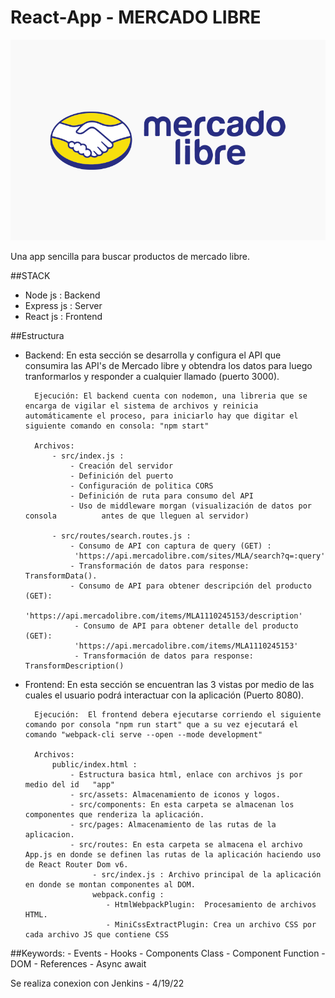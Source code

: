 # React-App - MERCADO LIBRE

![](https://github.com/wenn1897/React-ML/blob/main/ce-mercado-libre.png)


Una app sencilla para buscar productos de mercado libre.

##STACK
- Node js : Backend
- Express js : Server
- React js : Frontend

##Estructura

- Backend: En esta sección se desarrolla y configura el API que consumira las API's de Mercado libre y obtendra los datos para luego tranformarlos y responder a cualquier llamado (puerto 3000).

		Ejecución: El backend cuenta con nodemon, una libreria que se encarga de vigilar el sistema de archivos y reinicia automáticamente el proceso, para iniciarlo hay que digitar el siguiente comando en consola: "npm start"
		
		Archivos:
			- src/index.js : 
				- Creación del servidor
				- Definición del puerto
				- Configuración de politica CORS
				- Definición de ruta para consumo del API
				- Uso de middleware morgan (visualización de datos por consola  		antes de que lleguen al servidor)
				
			- src/routes/search.routes.js : 
				- Consumo de API con captura de query (GET) :
				 'https://api.mercadolibre.com/sites/MLA/search?q=:query'
				- Transformación de datos para response:  TransformData().
				- Consumo de API para obtener descripción del producto (GET): 
				 'https://api.mercadolibre.com/items/MLA1110245153/description'
				 - Consumo de API para obtener detalle del producto (GET): 
				 'https://api.mercadolibre.com/items/MLA1110245153'
				 - Transformación de datos para response:  TransformDescription()
- Frontend: En esta sección se encuentran las 3 vistas por medio de las cuales el usuario podrá interactuar con la aplicación (Puerto 8080).
		
		Ejecución:  El frontend debera ejecutarse corriendo el siguiente comando por consola "npm run start" que a su vez ejecutará el comando "webpack-cli serve --open --mode development"

		Archivos:
			public/index.html : 
				- Estructura basica html, enlace con archivos js por medio del id 	"app"
				- src/assets: Almacenamiento de iconos y logos.
				- src/components: En esta carpeta se almacenan los componentes que renderiza la aplicación. 
				- src/pages: Almacenamiento de las rutas de la aplicacion.
				- src/routes: En esta carpeta se almacena el archivo App.js en donde se definen las rutas de la aplicación haciendo uso de React Router Dom v6. 
					 - src/index.js : Archivo principal de la aplicación en donde se montan componentes al DOM.
					 webpack.config : 
					 	- HtmlWebpackPlugin:  Procesamiento de archivos HTML.
						- MiniCssExtractPlugin: Crea un archivo CSS por cada archivo JS que contiene CSS

##Keywords: 
			- Events
			- Hooks
			- Components Class
			- Component Function
			- DOM
			- References
			- Async await
			


 Se realiza conexion con Jenkins - 4/19/22

